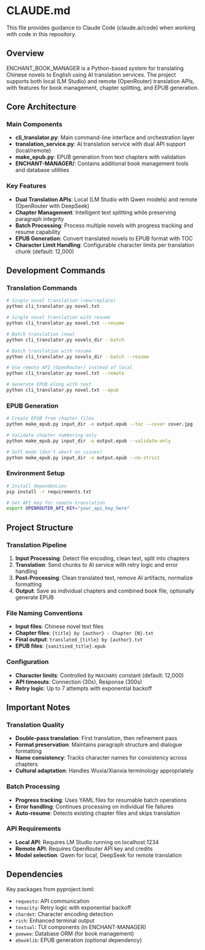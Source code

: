 # CLAUDE.md

This file provides guidance to Claude Code (claude.ai/code) when working with code in this repository.

## Overview

ENCHANT_BOOK_MANAGER is a Python-based system for translating Chinese novels to English using AI translation services. The project supports both local (LM Studio) and remote (OpenRouter) translation APIs, with features for book management, chapter splitting, and EPUB generation.

## Core Architecture

### Main Components

- **cli_translator.py**: Main command-line interface and orchestration layer
- **translation_service.py**: AI translation service with dual API support (local/remote)
- **make_epub.py**: EPUB generation from text chapters with validation
- **ENCHANT-MANAGER/**: Contains additional book management tools and database utilities

### Key Features

- **Dual Translation APIs**: Local (LM Studio with Qwen models) and remote (OpenRouter with DeepSeek)
- **Chapter Management**: Intelligent text splitting while preserving paragraph integrity
- **Batch Processing**: Process multiple novels with progress tracking and resume capability
- **EPUB Generation**: Convert translated novels to EPUB format with TOC
- **Character Limit Handling**: Configurable character limits per translation chunk (default: 12,000)

## Development Commands

### Translation Commands

```bash
# Single novel translation (new/replace)
python cli_translator.py novel.txt

# Single novel translation with resume
python cli_translator.py novel.txt --resume

# Batch translation (new)
python cli_translator.py novels_dir --batch

# Batch translation with resume
python cli_translator.py novels_dir --batch --resume

# Use remote API (OpenRouter) instead of local
python cli_translator.py novel.txt --remote

# Generate EPUB along with text
python cli_translator.py novel.txt --epub
```

### EPUB Generation

```bash
# Create EPUB from chapter files
python make_epub.py input_dir -o output.epub --toc --cover cover.jpg

# Validate chapter numbering only
python make_epub.py input_dir -o output.epub --validate-only

# Soft mode (don't abort on issues)
python make_epub.py input_dir -o output.epub --no-strict
```

### Environment Setup

```bash
# Install dependencies
pip install -r requirements.txt

# Set API key for remote translation
export OPENROUTER_API_KEY="your_api_key_here"
```

## Project Structure

### Translation Pipeline

1. **Input Processing**: Detect file encoding, clean text, split into chapters
2. **Translation**: Send chunks to AI service with retry logic and error handling
3. **Post-Processing**: Clean translated text, remove AI artifacts, normalize formatting
4. **Output**: Save as individual chapters and combined book file, optionally generate EPUB

### File Naming Conventions

- **Input files**: Chinese novel text files
- **Chapter files**: `{title} by {author} - Chapter {N}.txt`
- **Final output**: `translated_{title} by {author}.txt`
- **EPUB files**: `{sanitized_title}.epub`

### Configuration

- **Character limits**: Controlled by `MAXCHARS` constant (default: 12,000)
- **API timeouts**: Connection (30s), Response (300s)
- **Retry logic**: Up to 7 attempts with exponential backoff

## Important Notes

### Translation Quality

- **Double-pass translation**: First translation, then refinement pass
- **Format preservation**: Maintains paragraph structure and dialogue formatting
- **Name consistency**: Tracks character names for consistency across chapters
- **Cultural adaptation**: Handles Wuxia/Xianxia terminology appropriately

### Batch Processing

- **Progress tracking**: Uses YAML files for resumable batch operations
- **Error handling**: Continues processing on individual file failures
- **Auto-resume**: Detects existing chapter files and skips translation

### API Requirements

- **Local API**: Requires LM Studio running on localhost:1234
- **Remote API**: Requires OpenRouter API key and credits
- **Model selection**: Qwen for local, DeepSeek for remote translation

## Dependencies

Key packages from pyproject.toml:
- `requests`: API communication
- `tenacity`: Retry logic with exponential backoff
- `chardet`: Character encoding detection
- `rich`: Enhanced terminal output
- `textual`: TUI components (in ENCHANT-MANAGER)
- `peewee`: Database ORM (for book management)
- `ebooklib`: EPUB generation (optional dependency)